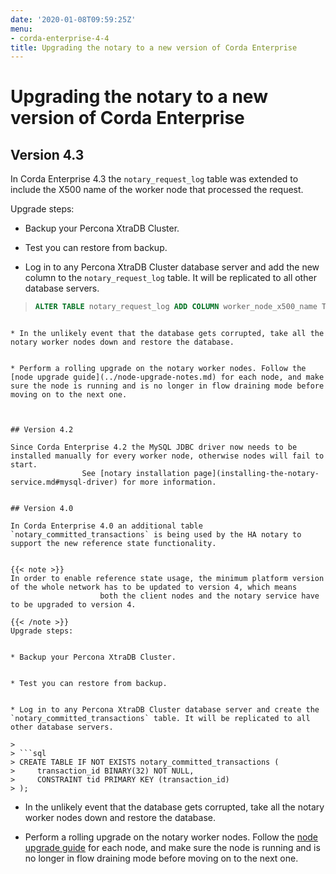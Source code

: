 ```yaml
---
date: '2020-01-08T09:59:25Z'
menu:
- corda-enterprise-4-4
title: Upgrading the notary to a new version of Corda Enterprise
---
```



# Upgrading the notary to a new version of Corda Enterprise


## Version 4.3

In Corda Enterprise 4.3 the `notary_request_log` table was extended to include the X500 name of the worker node that processed the request.

Upgrade steps:


* Backup your Percona XtraDB Cluster.


* Test you can restore from backup.


* Log in to any Percona XtraDB Cluster database server and add the new column to the `notary_request_log` table. It will be replicated to all other database servers.

> 
> ```sql
> ALTER TABLE notary_request_log ADD COLUMN worker_node_x500_name TEXT;
```

* In the unlikely event that the database gets corrupted, take all the notary worker nodes down and restore the database.


* Perform a rolling upgrade on the notary worker nodes. Follow the [node upgrade guide](../node-upgrade-notes.md) for each node, and make sure the node is running and is no longer in flow draining mode before moving on to the next one.



## Version 4.2

Since Corda Enterprise 4.2 the MySQL JDBC driver now needs to be installed manually for every worker node, otherwise nodes will fail to start.
                See [notary installation page](installing-the-notary-service.md#mysql-driver) for more information.


## Version 4.0

In Corda Enterprise 4.0 an additional table `notary_committed_transactions` is being used by the HA notary to support the new reference state functionality.


{{< note >}}
In order to enable reference state usage, the minimum platform version of the whole network has to be updated to version 4, which means
                    both the client nodes and the notary service have to be upgraded to version 4.

{{< /note >}}
Upgrade steps:


* Backup your Percona XtraDB Cluster.


* Test you can restore from backup.


* Log in to any Percona XtraDB Cluster database server and create the `notary_committed_transactions` table. It will be replicated to all other database servers.

> 
> ```sql
> CREATE TABLE IF NOT EXISTS notary_committed_transactions (
>     transaction_id BINARY(32) NOT NULL,
>     CONSTRAINT tid PRIMARY KEY (transaction_id)
> );
```

* In the unlikely event that the database gets corrupted, take all the notary worker nodes down and restore the database.


* Perform a rolling upgrade on the notary worker nodes. Follow the [node upgrade guide](../node-upgrade-notes.md) for each node, and make sure the node is running and is no longer in flow draining mode before moving on to the next one.



